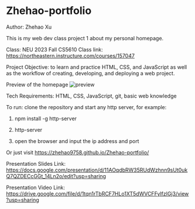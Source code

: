 # Zhehao-portfolio

Author: Zhehao Xu


This is my web dev class project 1 about my personal homepage.


Class: NEU 2023 Fall CS5610
Class link: https://northeastern.instructure.com/courses/157047



Project Objective: to learn and practice HTML, CSS, and JavaScript as well as the workflow of creating, developing, and deploying a web project.



Preview of the homepage
![preview](https://github.com/Zhehao9758/Zhehao-portfolio/assets/53250876/bf456d10-d450-4c57-b52e-098d96b56537)



Tech Requirements: HTML, CSS, JavaScript, git, basic web knowledge



To run: clone the repository and start any http server, for example:

  1. npm install -g http-server
  
  2. http-server
  
  3. open the browser and input the ip address and port
  
Or just visit https://zhehao9758.github.io/Zhehao-portfolio/



Presentation Slides Link: https://docs.google.com/presentation/d/11AOqdbRW35RUdWzhnn9sUt0ukQ7QZDECcGGt_14Ln2o/edit?usp=sharing



Presentation Video Link: https://drive.google.com/file/d/1tqn1rTbRCF7HLo1XT5dWVCFFylfzIGj3/view?usp=sharing
